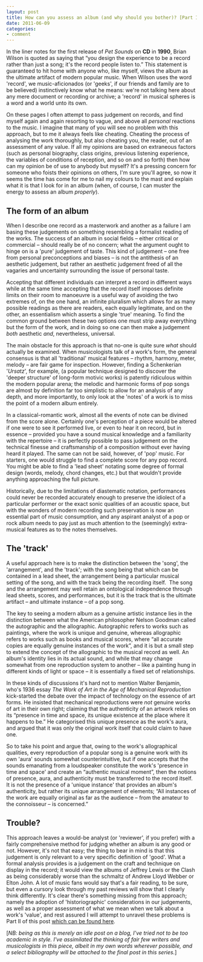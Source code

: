 ```yaml
---
layout: post
title: How can you assess an album (and why should you bother)? [Part I]
date: 2011-06-09
categories:
- comment
---
```


In the liner notes for the first release of _Pet Sounds_ on **CD** in **1990**, Brian Wilson is quoted as saying that “you design the experience to be a record rather than just a song; it's the record people listen to.” This statement is guaranteed to hit home with anyone who, like myself, views the album as the ultimate artifact of modern popular music. When Wilson uses the word 'record', we music-aficionados (or 'geeks', if our friends and family are to be believed) instinctively know what he means: we're not talking here about any mere document or recording or archive; a 'record' in musical spheres is a word and a world unto its own.

On these pages I often attempt to pass judgement on records, and find myself again and again resorting to vague, and above all _personal_ reactions to the music. I imagine that many of you will see no problem with this approach, but to me it always feels like cheating. Cheating the process of analysing the work thoroughly, but also cheating you, the reader, out of an assessment of any value. If all my opinions are based on extraneous factors (such as personal biography, class origins, previous listening experience, the variables of conditions of reception, and so on and so forth) then how can my opinion be of use to anybody but myself? It's a pressing concern for someone who foists their opinions on others, I'm sure you'll agree, so now it seems the time has come for me to nail my colours to the mast and explain what it is that I look for in an album (when, of course, I can muster the energy to assess an album _properly_).

## The form of an album

When I describe one record as a masterwork and another as a failure I am basing these judgements on something resembling a formalist reading of the works. The success of an album in social fields – either critical or commercial – should really be of no concern; what the argument ought to hinge on is a 'pure' judgement of taste. This kind of judgement – one free from personal preconceptions and biases – is not the antithesis of an aesthetic judgement, but rather an aesthetic judgement freed of all the vagaries and uncertainty surrounding the issue of personal taste.

Accepting that different individuals can interpret a record in different ways while at the same time accepting that the record itself imposes definite limits on their room to manoeuvre is a useful way of avoiding the two extremes of, on the one hand, an infinite pluralism which allows for as many possible readings as there are readers, each equally legitimate, and on the other, an essentialism which asserts a single 'true' meaning. To find the common ground between these two options one must strip away everything but the form of the work, and in doing so one can then make a judgement _both_ aesthetic _and_, nevertheless, universal.

The main obstacle for this approach is that no-one is quite sure _what_ should actually be examined. When musicologists talk of a work's form, the general consensus is that all 'traditional' musical features – rhythm, harmony, meter, melody – are fair game for inspection. However, finding a Schenkerian '_Ursatz_', for example, (a popular technique designed to discover the 'deeper structure' of long-form motivic works) is patently ridiculous within the modern popular arena; the melodic and harmonic forms of pop songs are almost by definition far too simplistic to allow for an analysis of any depth, and more importantly, to only look at the 'notes' of a work is to miss the point of a modern album entirely.

In a classical-romantic work, almost all the events of note can be divined from the score alone. Certainly one's perception of a piece would be altered if one were to see it performed live, or even to hear it on record, but in essence – provided you have a sound musical knowledge and a familiarity with the repertoire – it is perfectly possible to pass judgement on the technical finesse and craftsmanship of a composition without ever having heard it played. The same can not be said, however, of 'pop' music. For starters, one would struggle to find a complete score for any pop record. You might be able to find a 'lead sheet' notating some degree of formal design (words, melody, chord changes, etc.) but that wouldn't provide anything approaching the full picture.

Historically, due to the limitations of diastematic notation, performances could never be recorded accurately enough to preserve the idiolect of a particular performer or the exact sonic qualities of an acoustic space, but with the wonders of modern recording such preservation is now an essential part of music consumption, and any aspirant analyst of a pop or rock album needs to pay just as much attention to the (seemingly) extra-musical features as to the notes themselves.

## The 'track'

A useful approach here is to make the distinction between the 'song', the 'arrangement', and the 'track'; with the song being that which can be contained in a lead sheet, the arrangement being a particular musical setting of the song, and with the track being the recording itself.  The song and the arrangement may well retain an ontological independence through lead sheets, scores, and performances, but it is the track that is the ultimate artifact – and ultimate instance – of a pop song.

The key to seeing a modern album as a genuine artistic instance lies in the distinction between what the American philosopher Nelson Goodman called the autographic and the allographic. Autographic refers to works such as paintings, where the work is unique and genuine, whereas allographic refers to works such as books and musical scores, where “all accurate copies are equally genuine instances of the work”, and it is but a small step to extend the concept of the allographic to the musical record as well. An album's identity lies in its actual sound, and while that may change somewhat from one reproduction system to another – like a painting hung in different kinds of light or space – it is essentially a fixed set of relationships.

In these kinds of discussions it's hard not to mention Walter Benjamin, who's 1936 essay _The Work of Art in the Age of Mechanical Reproduction_ kick-started the debate over the impact of technology on the essence of art forms. He insisted that mechanical reproductions were _not_ genuine works of art in their own right; claiming that the authenticity of an artwork relies on its “presence in time and space, its unique existence at the place where it happens to be.” He categorised this unique presence as the work's aura, and argued that it was only the original work itself that could claim to have one.

So to take his point and argue that, owing to the work's allographical qualities, every reproduction of a popular song is a genuine work with its own 'aura' sounds somewhat counterintuitive, but if one accepts that the sounds emanating from a loudspeaker constitute the work's 'presence in time and space' and create an “authentic musical moment”, then the notions of presence, aura, and authenticity must be transferred to the record itself. It is not the presence of a 'unique instance' that provides an album's authenticity, but rather its unique arrangement of elements; “All instances of the work are equally original as far as the audience – from the amateur to the connoisseur – is concerned.”

## Trouble?

This approach leaves a would-be analyst (or 'reviewer', if you prefer) with a fairly comprehensive method for judging whether an album is any good or not. However, it's not that easy; the thing to bear in mind is that this judgement is only relevant to a very specific definition of 'good'. What a formal analysis provides is a judgement on the craft and technique on display in the record; it would view the albums of Jeffrey Lewis or the Clash as being considerably worse than the schmaltz of Andrew Lloyd Webber or Elton John. A lot of music fans would say that's a fair reading, to be sure, but even a cursory look through my past reviews will show that I clearly think differently. It's clear there's something missing from this approach; namely the adoption of 'historiographic' considerations in our judgements, as well as a proper assessment of what we mean when we talk about a work's 'value', and rest assured I will attempt to unravel these problems is Part II of this post [which can be found here](http://eatenbymonsters.wordpress.com/2011/06/13/how-can-you-assess-an-album-and-why-should-you-bother-part-ii/).

[_NB: being as this is merely an idle post on a blog, I've tried not to be too academic in style. I've assimilated the thinking of fair few writers and musicologists in this piece, albeit in my own words wherever possible, and a select bibliography will be attached to the final post in this series._]
